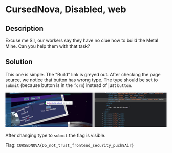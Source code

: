 # CursedNova, Disabled, web 

## Description

Excuse me Sir, our workers say they have no clue how to build the Metal Mine. Can you help them with that task?

## Solution

This one is simple. The "Build" link is greyed out. After checking the page source, we notice that button has wrong type. The type should be set to `submit` (because button is in the `form`) instead of just `button`.

![button](./img/button.png)

After changing type to `submit` the flag is visible.


Flag: `CURSEDNOVA{Do_not_trust_frontend_security_puch8Air}`
